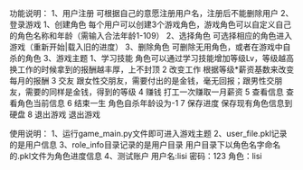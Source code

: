 功能说明：
    1、用户注册
        可根据自己的意愿注册用户名，注册后不能删除用户
    2、登录游戏
        1、创建角色
            每个用户可以创建3个游戏角色，游戏角色可以自定义自己的角色名称和年龄（需输入合法年龄1-109）
        2、选择角色
            可选择相应的角色进入游戏（重新开始|载入旧的进度）
        3、删除角色
            可删除无用角色，或者在游戏中自杀的角色
    3、游戏主题
        1、学习技能
            角色可以通过学习技能增加等级Lv，等级越高换工作的时候拿到的报酬越丰厚，上不封顶
        2 改变工作
            根据等级*薪资基数来改变每月的报酬
        3 交友
            跟女性交朋友，需要付出的是金钱，毫无回报；跟男性交朋友，需要的同样是金钱，得到的等级
        4 赚钱
            打工一次赚取一月薪资
        5 查看信息
            查看角色当前信息
        6 结束一生
            角色自杀年龄设为-1
        7 保存进度
            保存现有角色信息到硬盘
        8 退出游戏
            退出游戏

使用说明：
    1、运行game_main.py文件即可进入游戏主题
    2、user_file.pkl记录的是用户信息
    3、role_info目录记录的是用户目录
        用户目录下以角色名字命名的.pkl文件为角色进度信息
    4、测试账户
        用户名:lisi    密码：123  角色：lisi